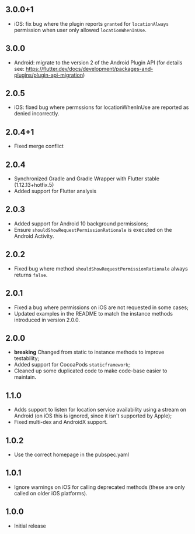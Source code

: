 ## 3.0.0+1

* iOS: fix bug where the plugin reports `granted` for `locationAlways` permission when user only allowed `locationWhenInUse`.

## 3.0.0

* Android: migrate to the version 2 of the Android Plugin API (for details see: https://flutter.dev/docs/development/packages-and-plugins/plugin-api-migration)

## 2.0.5

* iOS: fixed bug where permssions for locationWhenInUse are reported as denied incorrectly.

## 2.0.4+1

* Fixed merge conflict

## 2.0.4

* Synchronized Gradle and Gradle Wrapper with Flutter stable (1.12.13+hotfix.5)
* Added support for Flutter analysis

## 2.0.3

* Added support for Android 10 background permissions;
* Ensure `shouldShowRequestPermissionRationale` is executed on the Android Activity.

## 2.0.2

* Fixed bug where method `shouldShowRequestPermissionRationale` always returns `false`.

## 2.0.1

* Fixed a bug where permissions on iOS are not requested in some cases;
* Updated examples in the README to match the instance methods introduced in version 2.0.0.

## 2.0.0

* **breaking** Changed from static to instance methods to improve testability;
* Added support for CocoaPods `staticframework`;
* Cleaned up some duplicated code to make code-base easier to maintain.

## 1.1.0

* Adds support to listen for location service availability using a stream on Android (on iOS this is ignored, since it isn't supported by Apple);
* Fixed multi-dex and AndroidX support.

## 1.0.2

* Use the correct homepage in the pubspec.yaml

## 1.0.1

* Ignore warnings on iOS for calling deprecated methods (these are only called on older iOS platforms).

## 1.0.0

* Initial release
